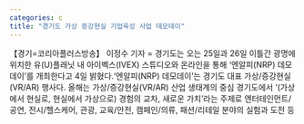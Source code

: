 ```yaml
---
categories: c
title: "경기도 가상 증강현실 기업육성 사업 데모데이"
---
```

【경기=코리아플러스방송】 이정수 기자 = 경기도는 오는 25일과 26일 이틀간 광명에 위치한 유(U)플래닛 내 아이벡스(IVEX) 스튜디오와 온라인을 통해 ‘엔알피(NRP) 데모데이’를 개최한다고 4일 밝혔다.‘엔알피(NRP) 데모데이’는 경기도 대표 가상/증강현실(VR/AR) 행사다. 올해는 가상/증강현실(VR/AR) 산업 생태계의 중심 경기도에서 ‘(가상에서 현실로, 현실에서 가상으로) 경험의 교차, 새로운 가치’라는 주제로 엔터테인먼트/공연, 전시/헬스케어, 관광, 교육/안전, 캠페인/의류, 패션/리테일 분야의 실험과 도전 등